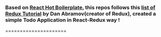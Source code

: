 
### Based on [React Hot Boilerplate](https://github.com/gaearon/react-hot-boilerplate), this repos follows this [list of Redux Tutorial](https://lnkd.in/dq2urfu) by Dan Abramov(creator of Redux), created a simple Todo Application in React-Redux way ! 
=====================

